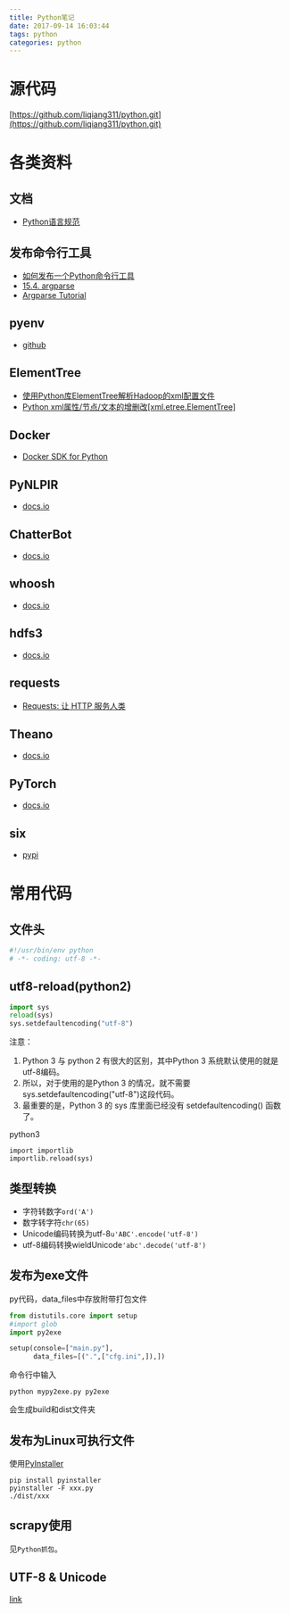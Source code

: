 ```yaml
---
title: Python笔记
date: 2017-09-14 16:03:44
tags: python
categories: python
---
```


# 源代码

<!-- more -->

[https://github.com/liqiang311/python.git](https://github.com/liqiang311/python.git)

# 各类资料

## 文档

- [Python语言规范](http://zh-google-styleguide.readthedocs.io/en/latest/google-python-styleguide/python_language_rules/)

## 发布命令行工具

- [如何发布一个Python命令行工具](http://blog.csdn.net/starsliu/article/details/50999603)
- [15.4. argparse](https://docs.python.org/2/library/argparse.html?highlight=argparser)
- [Argparse Tutorial](https://docs.python.org/2/howto/argparse.html)

## pyenv

- [github](https://github.com/pyenv/pyenv)

## ElementTree

- [使用Python库ElementTree解析Hadoop的xml配置文件](http://www.fx114.net/qa-10-166440.aspx)
- [Python xml属性/节点/文本的增删改[xml.etree.ElementTree]](http://blog.csdn.net/wklken/article/details/7603071)

## Docker

- [Docker SDK for Python](https://docker-py.readthedocs.io/en/stable/index.html)

## PyNLPIR

- [docs.io](http://pynlpir.readthedocs.io/en/latest/tutorial.html)

## ChatterBot

- [docs.io](https://chatterbot.readthedocs.io/en/stable/)

## whoosh

- [docs.io](https://whoosh.readthedocs.io/en/latest/)

## hdfs3

- [docs.io](http://hdfs3.readthedocs.io/en/latest/install.html#pypi-and-apt-get)

## requests

- [Requests: 让 HTTP 服务人类](http://cn.python-requests.org/zh_CN/latest/)

## Theano

- [docs.io](http://deeplearning.net/software/theano/index.html)

## PyTorch

- [docs.io](http://pytorch.org/tutorials/)

## six

- [pypi](https://pypi.python.org/pypi/six#downloads)

# 常用代码

## 文件头

```python
#!/usr/bin/env python
# -*- coding: utf-8 -*-
```

## utf8-reload(python2)

```python
import sys
reload(sys)
sys.setdefaultencoding("utf-8")
```

注意： 

1. Python 3 与 python 2 有很大的区别，其中Python 3 系统默认使用的就是utf-8编码。 
2. 所以，对于使用的是Python 3 的情况，就不需要sys.setdefaultencoding("utf-8")这段代码。 
3. 最重要的是，Python 3 的 sys 库里面已经没有 setdefaultencoding() 函数了。

python3

```
import importlib
importlib.reload(sys)
```

## 类型转换

- 字符转数字`ord('A')`
- 数字转字符`chr(65)`
- Unicode编码转换为utf-8`u'ABC'.encode('utf-8')`
- utf-8编码转换wieldUnicode`'abc'.decode('utf-8')`

## 发布为exe文件

py代码，data_files中存放附带打包文件

```python
from distutils.core import setup
#import glob
import py2exe

setup(console=["main.py"],
      data_files=[(".",["cfg.ini",]),])
```

命令行中输入

```shell
python mypy2exe.py py2exe
```

会生成build和dist文件夹

## 发布为Linux可执行文件

使用[PyInstaller](http://www.cnblogs.com/mywolrd/p/4756005.html)

```
pip install pyinstaller
pyinstaller -F xxx.py
./dist/xxx
```

## scrapy使用

见`Python抓包`。

## UTF-8 & Unicode

[link](https://www.zhihu.com/question/23374078)
